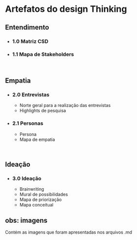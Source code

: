 # Artefatos do design Thinking

## Entendimento 

  - ### 1.0 Matriz CSD
  - ### 1.1 Mapa de Stakeholders

<br>

## Empatia

  - ### 2.0 Entrevistas

    - Norte geral para a realização das entrevistas
    - Highlights de pesquisa 
 

  - ### 2.1 Personas
 
    -  Persona
    -  Mapa de empatia
 

<br>

## Ideação 

  - ### 3.0 Ideação
  
    - Brainwriting
    - Mural de possibilidades
    - Mapa de priorização
    - Mapa conceitual

## obs: imagens
Contém as imagens que foram apresentadas nos arquivos .md

 
